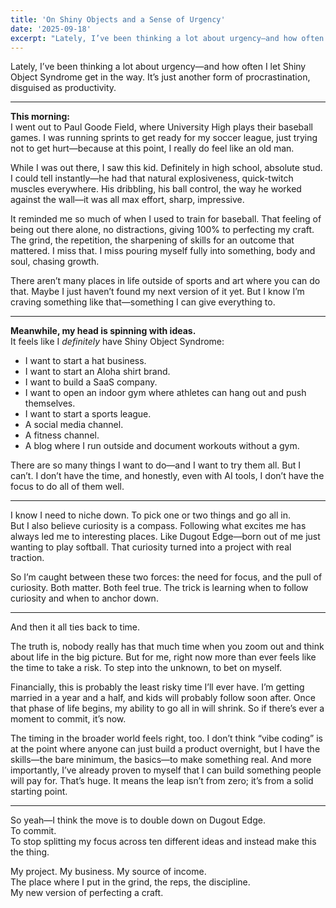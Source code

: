```yaml
---
title: 'On Shiny Objects and a Sense of Urgency'
date: '2025-09-18'
excerpt: "Lately, I’ve been thinking a lot about urgency—and how often I let Shiny Object Syndrome get in the way. It’s just another form of procrastination, disguised as productivity."
---
```


Lately, I’ve been thinking a lot about urgency—and how often I let Shiny Object Syndrome get in the way. It’s just another form of procrastination, disguised as productivity.

---

**This morning:**  
I went out to Paul Goode Field, where University High plays their baseball games. I was running sprints to get ready for my soccer league, just trying not to get hurt—because at this point, I really do feel like an old man.

While I was out there, I saw this kid. Definitely in high school, absolute stud. I could tell instantly—he had that natural explosiveness, quick-twitch muscles everywhere. His dribbling, his ball control, the way he worked against the wall—it was all max effort, sharp, impressive.

It reminded me so much of when I used to train for baseball. That feeling of being out there alone, no distractions, giving 100% to perfecting my craft. The grind, the repetition, the sharpening of skills for an outcome that mattered. I miss that. I miss pouring myself fully into something, body and soul, chasing growth.

There aren’t many places in life outside of sports and art where you can do that. Maybe I just haven’t found my next version of it yet. But I know I’m craving something like that—something I can give everything to.

---

**Meanwhile, my head is spinning with ideas.**  
It feels like I *definitely* have Shiny Object Syndrome:

- I want to start a hat business.
- I want to start an Aloha shirt brand.
- I want to build a SaaS company.
- I want to open an indoor gym where athletes can hang out and push themselves.
- I want to start a sports league.
- A social media channel.
- A fitness channel.
- A blog where I run outside and document workouts without a gym.

There are so many things I want to do—and I want to try them all. But I can’t. I don’t have the time, and honestly, even with AI tools, I don’t have the focus to do all of them well.

---

I know I need to niche down. To pick one or two things and go all in.  
But I also believe curiosity is a compass. Following what excites me has always led me to interesting places. Like Dugout Edge—born out of me just wanting to play softball. That curiosity turned into a project with real traction.

So I’m caught between these two forces: the need for focus, and the pull of curiosity. Both matter. Both feel true. The trick is learning when to follow curiosity and when to anchor down.

---

And then it all ties back to time.

The truth is, nobody really has that much time when you zoom out and think about life in the big picture. But for me, right now more than ever feels like the time to take a risk. To step into the unknown, to bet on myself.

Financially, this is probably the least risky time I’ll ever have. I’m getting married in a year and a half, and kids will probably follow soon after. Once that phase of life begins, my ability to go all in will shrink. So if there’s ever a moment to commit, it’s now.

The timing in the broader world feels right, too. I don’t think “vibe coding” is at the point where anyone can just build a product overnight, but I have the skills—the bare minimum, the basics—to make something real. And more importantly, I’ve already proven to myself that I can build something people will pay for. That’s huge. It means the leap isn’t from zero; it’s from a solid starting point.

---

So yeah—I think the move is to double down on Dugout Edge.  
To commit.  
To stop splitting my focus across ten different ideas and instead make this the thing.

My project. My business. My source of income.  
The place where I put in the grind, the reps, the discipline.  
My new version of perfecting a craft.